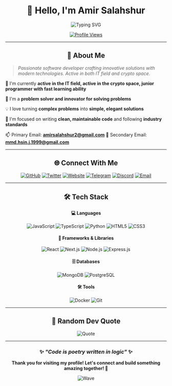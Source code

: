 <div align="center">

<h1>👋 Hello, I'm Amir Salahshur</h1>

<img src="https://readme-typing-svg.herokuapp.com?font=JetBrains+Mono&size=22&pause=1000&color=58A6FF&center=true&vCenter=true&width=500&height=60&lines=Developer;Problem+Solver;Tech+Enthusiast" alt="Typing SVG" />

<br>

[![Profile Views](https://komarev.com/ghpvc/?username=amirsalahshur&label=Profile%20views&color=58a6ff&style=flat-square)](https://github.com/amirsalahshur)

</div>

---

<h2 align="center">🚀 About Me</h2>

> *Passionate software developer crafting innovative solutions with modern technologies. Active in both IT field and crypto space.*

🔭 I'm currently **active in the IT field, active in the crypto space, junior programmer with fast learning ability**

🌱 I'm a **problem solver and innovator for solving problems**

💡 I love turning **complex problems** into **simple, elegant solutions**

🎯 I'm focused on writing **clean, maintainable code** and following **industry standards**

📫 Primary Email: **amirsalahshur2@gmail.com**
📧 Secondary Email: **mmd.hsin.j.1999@gmail.com**

---

<h2 align="center">🌐 Connect With Me</h2>

<div align="center">

[![GitHub](https://img.shields.io/badge/GitHub-181717?style=flat-square&logo=github&logoColor=white)](https://github.com/amirsalahshur)
[![Twitter](https://img.shields.io/badge/Twitter-1DA1F2?style=flat-square&logo=twitter&logoColor=white)](https://x.com/salahshur_amir?t=dIV_tsvUCcRLr3I4ndDl_w&s=35)
[![Website](https://img.shields.io/badge/Website-FF5722?style=flat-square&logo=google-chrome&logoColor=white)](https://amirsalahshur.xyz)
[![Telegram](https://img.shields.io/badge/Telegram-26A5E4?style=flat-square&logo=telegram&logoColor=white)](https://t.me/Amir_salahshurr)
[![Discord](https://img.shields.io/badge/Discord-5865F2?style=flat-square&logo=discord&logoColor=white)](https://discord.gg/dUf6A4cm)
[![Email](https://img.shields.io/badge/Email-EA4335?style=flat-square&logo=gmail&logoColor=white)](mailto:amirsalahshur2@gmail.com)

</div>

---

<h2 align="center">🛠️ Tech Stack</h2>

<div align="center">

<h4 align="center">💻 Languages</h4>

![JavaScript](https://img.shields.io/badge/JavaScript-F7DF1E?style=flat-square&logo=javascript&logoColor=black&labelColor=1a1a1a)
![TypeScript](https://img.shields.io/badge/TypeScript-007ACC?style=flat-square&logo=typescript&logoColor=white&labelColor=1a1a1a)
![Python](https://img.shields.io/badge/Python-3776AB?style=flat-square&logo=python&logoColor=white&labelColor=1a1a1a)
![HTML5](https://img.shields.io/badge/HTML5-E34F26?style=flat-square&logo=html5&logoColor=white&labelColor=1a1a1a)
![CSS3](https://img.shields.io/badge/CSS3-1572B6?style=flat-square&logo=css3&logoColor=white&labelColor=1a1a1a)

<h4 align="center">🚀 Frameworks & Libraries</h4>

![React](https://img.shields.io/badge/React-61DAFB?style=flat-square&logo=react&logoColor=black&labelColor=1a1a1a)
![Next.js](https://img.shields.io/badge/Next.js-000000?style=flat-square&logo=nextdotjs&logoColor=white&labelColor=1a1a1a)
![Node.js](https://img.shields.io/badge/Node.js-339933?style=flat-square&logo=node.js&logoColor=white&labelColor=1a1a1a)
![Express.js](https://img.shields.io/badge/Express.js-000000?style=flat-square&logo=express&logoColor=white&labelColor=1a1a1a)

<h4 align="center">🗄️ Databases</h4>

![MongoDB](https://img.shields.io/badge/MongoDB-47A248?style=flat-square&logo=mongodb&logoColor=white&labelColor=1a1a1a)
![PostgreSQL](https://img.shields.io/badge/PostgreSQL-4169E1?style=flat-square&logo=postgresql&logoColor=white&labelColor=1a1a1a)

<h4 align="center">🛠️ Tools</h4>

![Docker](https://img.shields.io/badge/Docker-2496ED?style=flat-square&logo=docker&logoColor=white&labelColor=1a1a1a)
![Git](https://img.shields.io/badge/Git-F05032?style=flat-square&logo=git&logoColor=white&labelColor=1a1a1a)

</div>

---

<h2 align="center">💭 Random Dev Quote</h2>

<div align="center">

![Quote](https://quotes-github-readme.vercel.app/api?type=horizontal&theme=radical)

</div>

---

<div align="center">

<h3>✨ <em>"Code is poetry written in logic"</em> ✨</h3>

<p><strong>Thank you for visiting my profile! Let's connect and build something amazing together! 🚀</strong></p>

![Wave](https://capsule-render.vercel.app/api?type=waving&color=58A6FF&height=120&section=footer)

</div>